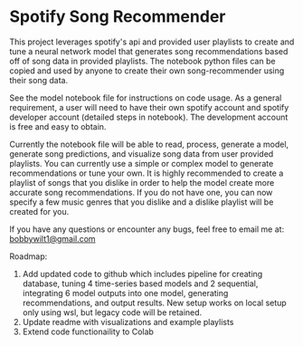 # Spotify Song Recommender
This project leverages spotify's api and provided user playlists to create and tune a neural network model that generates song recommendations based off of song data in provided playlists.  The notebook python files can be copied and used by anyone to create their own song-recommender using their song data.

See the model notebook file for instructions on code usage.  As a general requirement, a user will need to have their own spotify account and spotify developer account (detailed steps in notebook).  The development account is free and easy to obtain.

Currently the notebook file will be able to read, process, generate a model, generate song predictions, and visualize song data from user provided playlists.  You can currently use a simple or complex model to generate recommendations or tune your own.  It is highly recommended to create a playlist of songs that you dislike in order to help the model create more accurate song recommendations.  If you do not have one, you can now specify a few music genres that you dislike and a dislike playlist will be created for you.

If you have any questions or encounter any bugs, feel free to email me at: bobbywilt1@gmail.com

Roadmap:
1. Add updated code to github which includes pipeline for creating database, tuning 4 time-series based models and 2 sequential, integrating 6 model outputs into one model, generating recommendations, and output results.  New setup works on local setup only using wsl, but legacy code will be retained.
2. Update readme with visualizations and example playlists
3. Extend code functionaility to Colab
